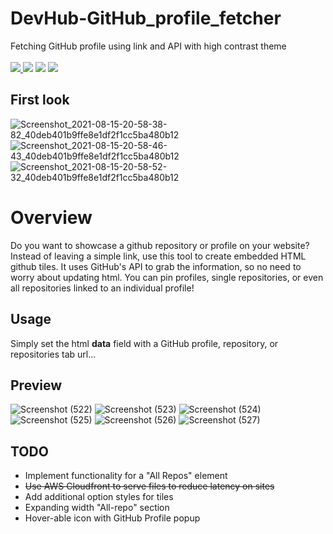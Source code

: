 # DevHub-GitHub_profile_fetcher
Fetching GitHub profile using link and API with high contrast theme
  <br><br>
<a href="https://www.gnu.org/licenses/gpl-3.0">
  <img src="https://img.shields.io/badge/License-GPL%20-green.svg">
</a>
  <img src="https://img.shields.io/badge/language-HTML5-red.svg">
  <img src="https://img.shields.io/badge/language-CSS-blue.svg">
  <img src="https://img.shields.io/badge/language-JS-gold.svg">
</p>

## First look
![Screenshot_2021-08-15-20-58-38-82_40deb401b9ffe8e1df2f1cc5ba480b12](https://user-images.githubusercontent.com/75971776/129483748-bebdc3c4-1a58-45c9-bd2b-a016def17463.jpg)
![Screenshot_2021-08-15-20-58-46-43_40deb401b9ffe8e1df2f1cc5ba480b12](https://user-images.githubusercontent.com/75971776/129483761-bd303c0c-2256-464a-b973-4605610f64bc.jpg)
![Screenshot_2021-08-15-20-58-52-32_40deb401b9ffe8e1df2f1cc5ba480b12](https://user-images.githubusercontent.com/75971776/129483782-8f7b8e5f-fbfc-4d57-b02f-0648323f3146.jpg)

# Overview 
Do you want to showcase a github repository or profile on your website? Instead of leaving a simple link, use this tool to create embedded HTML github tiles. It uses GitHub's API to grab the information, so no need to worry about updating html. You can pin profiles, single repositories, or even all repositories linked to an individual profile!

## Usage
Simply set the html **data** field with a GitHub profile, repository, or repositories tab url...


## Preview
![Screenshot (522)](https://user-images.githubusercontent.com/75971776/129483611-44a85a15-f44d-4725-b7d7-0f5ffa95a89c.png)
![Screenshot (523)](https://user-images.githubusercontent.com/75971776/129483618-8bd152ed-e78f-4b1b-86f0-ca45514d764d.png)
![Screenshot (524)](https://user-images.githubusercontent.com/75971776/129483623-88ed9884-e5a3-435b-86e4-3017551b9711.png)
![Screenshot (525)](https://user-images.githubusercontent.com/75971776/129483626-e007e7cd-f568-41af-9f67-0db4d9bf1d63.png)
![Screenshot (526)](https://user-images.githubusercontent.com/75971776/129483627-d720c296-faf6-4e4d-b516-39c4794329d7.png)
![Screenshot (527)](https://user-images.githubusercontent.com/75971776/129483644-28ddde3d-2483-4f6a-b484-bc26118f5d8a.png)


## TODO
* Implement functionality for a "All Repos" element
* ~~Use AWS Cloudfront to serve files to reduce latency on sites~~
* Add additional option styles for tiles
* Expanding width "All-repo" section
* Hover-able icon with GitHub Profile popup

